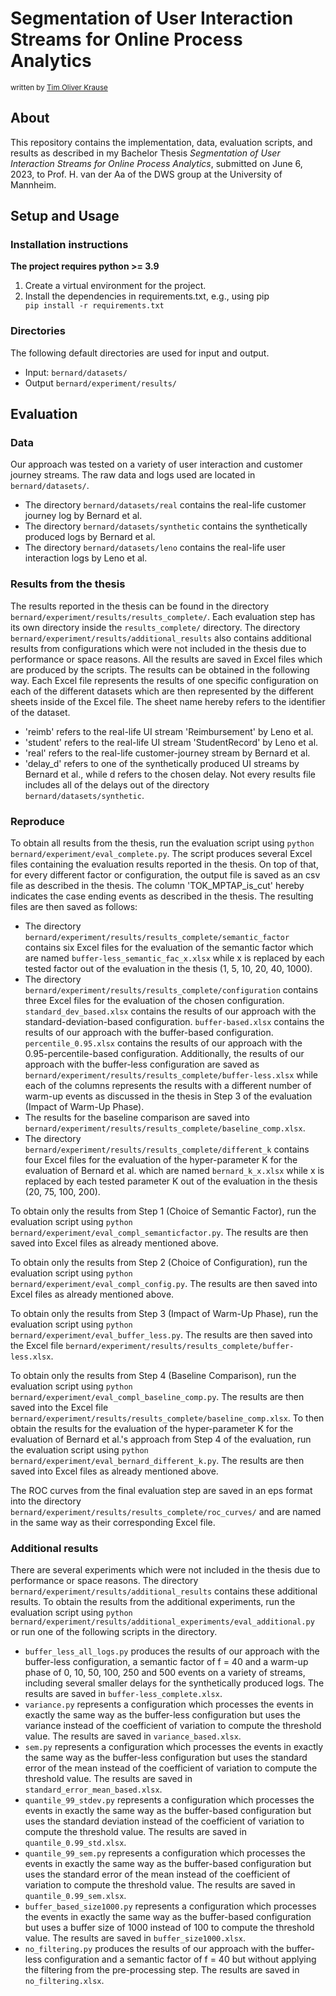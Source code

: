 # Segmentation of User Interaction Streams for Online Process Analytics

<sub>
written by <a href="mailto:tim.krause@students.uni-mannheim.de">Tim Oliver Krause</a><br />
</sub>

## About
This repository contains the implementation, data, evaluation scripts, and results as described in my Bachelor Thesis <i>Segmentation of User Interaction Streams for Online Process Analytics</i>, submitted on June 6, 2023, to Prof. H. van der Aa of the DWS group at the University of Mannheim.

## Setup and Usage

### Installation instructions
**The project requires python >= 3.9**

1. Create a virtual environment for the project.
2. Install the dependencies in requirements.txt, e.g., using pip <code> pip install -r requirements.txt </code>

### Directories
The following default directories are used for input and output.

* Input: <code>bernard/datasets/</code>
* Output <code>bernard/experiment/results/</code>

## Evaluation
### Data
Our approach was tested on a variety of user interaction and customer journey streams. The raw data and logs used are located in <code>bernard/datasets/</code>.

* The directory <code>bernard/datasets/real</code> contains the real-life customer journey log by Bernard et al.
* The directory <code>bernard/datasets/synthetic</code> contains the synthetically produced logs by Bernard et al.
* The directory <code>bernard/datasets/leno</code> contains the real-life user interaction logs by Leno et al.

### Results from the thesis
The results reported in the thesis can be found in the directory <code>bernard/experiment/results/results_complete/</code>. Each evaluation step has its own directory inside the <code>results_complete/</code> directory. The directory <code>bernard/experiment/results/additional_results</code> also contains additional results from configurations which were not included in the thesis due to performance or space reasons. All the results are saved in Excel files which are produced by the scripts. The results can be obtained in the following way. Each Excel file represents the results of one specific configuration on each of the different datasets which are then represented by the different sheets inside of the Excel file. The sheet name hereby refers to the identifier of the dataset.
* 'reimb' refers to the real-life UI stream 'Reimbursement' by Leno et al.
* 'student' refers to the real-life UI stream 'StudentRecord' by Leno et al.
* 'real' refers to the real-life customer-journey stream by Bernard et al.
* 'delay_d' refers to one of the synthetically produced UI streams by Bernard et al., while d refers to the chosen delay. Not every results file includes all of the delays out of the directory <code>bernard/datasets/synthetic</code>.

### Reproduce
To obtain all results from the thesis, run the evaluation script using <code>python bernard/experiment/eval_complete.py</code>. The script produces several Excel files containing the evaluation results reported in the thesis. On top of that, for every different factor or configuration, the output file is saved as an csv file as described in the thesis. The column 'TOK_MPTAP_is_cut' hereby indicates the case ending events as described in the thesis. The resulting files are then saved as follows:
* The directory <code>bernard/experiment/results/results_complete/semantic_factor</code> contains six Excel files for the evaluation of the semantic factor which are named <code>buffer-less_semantic_fac_x.xlsx</code> while x is replaced by each tested factor out of the evaluation in the thesis (1, 5, 10, 20, 40, 1000).
* The directory <code>bernard/experiment/results/results_complete/configuration</code> contains three Excel files for the evaluation of the chosen configuration. <code>standard_dev_based.xlsx</code> contains the results of our approach with the standard-deviation-based configuration. <code>buffer-based.xlsx</code> contains the results of our approach with the buffer-based configuration. <code>percentile_0.95.xlsx</code> contains the results of our approach with the 0.95-percentile-based configuration. Additionally, the results of our approach with the buffer-less configuration are saved as <code>bernard/experiment/results/results_complete/buffer-less.xlsx</code> while each of the columns represents the results with a different number of warm-up events as discussed in the thesis in Step 3 of the evaluation (Impact of Warm-Up Phase).
* The results for the baseline comparison are saved into <code>bernard/experiment/results/results_complete/baseline_comp.xlsx</code>.
* The directory <code>bernard/experiment/results/results_complete/different_k</code> contains four Excel files for the evaluation of the hyper-parameter K for the evaluation of Bernard et al. which are named <code>bernard_k_x.xlsx</code> while x is replaced by each tested parameter K out of the evaluation in the thesis (20, 75, 100, 200).

To obtain only the results from Step 1 (Choice of Semantic Factor), run the evaluation script using <code>python bernard/experiment/eval_compl_semanticfactor.py</code>. The results are then saved into Excel files as already mentioned above.

To obtain only the results from Step 2 (Choice of Configuration), run the evaluation script using <code>python bernard/experiment/eval_compl_config.py</code>. The results are then saved into Excel files as already mentioned above.

To obtain only the results from Step 3 (Impact of Warm-Up Phase), run the evaluation script using <code>python bernard/experiment/eval_buffer_less.py</code>. The results are then saved into the Excel file <code>bernard/experiment/results/results_complete/buffer-less.xlsx</code>.

To obtain only the results from Step 4 (Baseline Comparison), run the evaluation script using <code>python bernard/experiment/eval_compl_baseline_comp.py</code>. The results are then saved into the Excel file <code>bernard/experiment/results/results_complete/baseline_comp.xlsx</code>. To then obtain the results for the evaluation of the hyper-parameter K for the evaluation of Bernard et al.'s approach from Step 4 of the evaluation, run the evaluation script using <code>python bernard/experiment/eval_bernard_different_k.py</code>. The results are then saved into Excel files as already mentioned above.

The ROC curves from the final evaluation step are saved in an eps format into the directory <code>bernard/experiment/results/results_complete/roc_curves/</code> and are named in the same way as their corresponding Excel file.

### Additional results

There are several experiments which were not included in the thesis due to performance or space reasons. The directory <code>bernard/experiment/results/additional_results</code> contains these additional results. To obtain the results from the additional experiments, run the evaluation script using <code>python bernard/experiment/results/additional_experiments/eval_additional.py</code> or run one of the following scripts in the directory.
* <code>buffer_less_all_logs.py</code> produces the results of our approach with the buffer-less configuration, a semantic factor of f = 40 and a warm-up phase of 0, 10, 50, 100, 250 and 500 events on a variety of streams, including several smaller delays for the synthetically produced logs. The results are saved in <code>buffer-less_complete.xlsx</code>.
* <code>variance.py</code> represents a configuration which processes the events in exactly the same way as the buffer-less configuration but uses the variance instead of the coefficient of variation to compute the threshold value. The results are saved in <code>variance_based.xlsx</code>.
* <code>sem.py</code> represents a configuration which processes the events in exactly the same way as the buffer-less configuration but uses the standard error of the mean instead of the coefficient of variation to compute the threshold value. The results are saved in <code>standard_error_mean_based.xlsx</code>.
* <code>quantile_99_stdev.py</code> represents a configuration which processes the events in exactly the same way as the buffer-based configuration but uses the standard deviation instead of the coefficient of variation to compute the threshold value. The results are saved in <code>quantile_0.99_std.xlsx</code>.
* <code>quantile_99_sem.py</code> represents a configuration which processes the events in exactly the same way as the buffer-based configuration but uses the standard error of the mean instead of the coefficient of variation to compute the threshold value. The results are saved in <code>quantile_0.99_sem.xlsx</code>.
* <code>buffer_based_size1000.py</code> represents a configuration which processes the events in exactly the same way as the buffer-based configuration but uses a buffer size of 1000 instead of 100 to compute the threshold value. The results are saved in <code>buffer_size1000.xlsx</code>.
* <code>no_filtering.py</code> produces the results of our approach with the buffer-less configuration and a semantic factor of f = 40 but without applying the filtering from the pre-processing step. The results are saved in <code>no_filtering.xlsx</code>.
